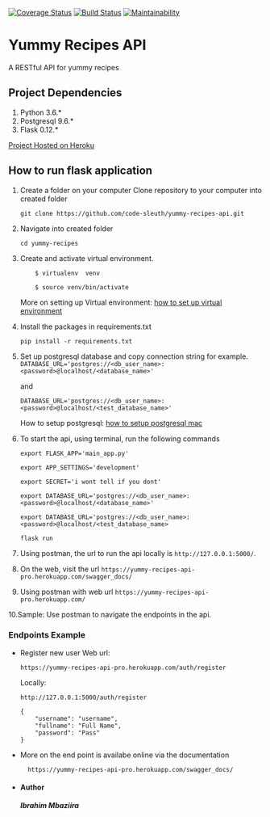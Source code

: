 [![Coverage Status](https://coveralls.io/repos/github/code-sleuth/yummy-recipes-api/badge.svg?branch=dev&cacheBuster=1)](https://coveralls.io/github/code-sleuth/yummy-recipes-api?branch=dev)
[![Build Status](https://travis-ci.org/code-sleuth/yummy-recipes-api.svg?branch=dev&cacheBuster=1)](https://travis-ci.org/code-sleuth/yummy-recipes-api)
[![Maintainability](https://api.codeclimate.com/v1/badges/feffc843869abc06a0e7/maintainability)](https://codeclimate.com/github/code-sleuth/yummy-recipes-api/maintainability)

# **Yummy Recipes API**
A RESTful API for yummy recipes

## Project Dependencies
1. Python 3.6.*
2. Postgresql 9.6.*
3. Flask 0.12.*

[Project Hosted on Heroku](https://yummy-recipes-api-pro.herokuapp.com)

## How to run flask application
1. Create a folder <yummy-recipes> on your computer
   Clone repository to your computer into created folder

    ```
    git clone https://github.com/code-sleuth/yummy-recipes-api.git
    ```
2. Navigate into created folder

    ```
    cd yummy-recipes
    ```
3. Create and activate  virtual environment.

    ```
        $ virtualenv  venv

        $ source venv/bin/activate
    ```

    More on setting up Virtual environment: [how to set up virtual environment](http://docs.python-guide.org/en/latest/dev/virtualenvs/)

4. Install the packages in requirements.txt

    ``` pip install -r requirements.txt ```

5. Set up postgresql database and copy connection string for example.
    ``` DATABASE_URL='postgres://<db_user_name>:<password>@localhost/<database_name>' ```

    and

    ``` DATABASE_URL='postgres://<db_user_name>:<password>@localhost/<test_database_name>' ```

    How to setup postgresql: [how to setup postgresql mac](https://gist.github.com/sgnl/609557ebacd3378f3b72)

6. To start the api, using terminal, run the following commands

    ```export FLASK_APP='main_app.py'```

    ```export APP_SETTINGS='development'```

    ```export SECRET='i wont tell if you dont'```

    ```export DATABASE_URL='postgres://<db_user_name>:<password>@localhost/<database_name>'```

    ```export DATABASE_URL='postgres://<db_user_name>:<password>@localhost/<test_database_name>```

    ```flask run ```
7. Using postman, the url to run the api locally is ```http://127.0.0.1:5000/```.

8. On the web, visit the url ```https://yummy-recipes-api-pro.herokuapp.com/swagger_docs/```

9. Using postman with web url ```https://yummy-recipes-api-pro.herokuapp.com/```

    
10.Sample: Use postman to navigate the endpoints in the api.

### Endpoints Example

-  Register new user
    Web url:
    ```
    https://yummy-recipes-api-pro.herokuapp.com/auth/register
    ``` 
    Locally:
    ```
    http://127.0.0.1:5000/auth/register
    ```

    ```
    {
        "username": "username",
        "fullname": "Full Name",
        "password": "Pass"
    }
    ```

- More on the end point is availabe online via the documentation
  ```
    https://yummy-recipes-api-pro.herokuapp.com/swagger_docs/
  ```
       

* #### Author
    ***Ibrahim Mbaziira***
